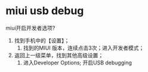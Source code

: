 # miui usb debug
miui开启开发者选项?

1. 找到手机中的【设置】；
    1. 找到的MIUI 版本，连续点击3次；进入开发者模式；
2. 返回上一级菜单，找到其他高级设置；
    1. 进入Developer Options; 开启USB debugging

